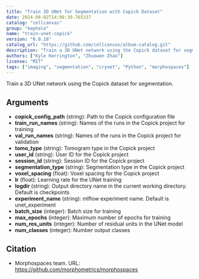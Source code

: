 ```yaml
---
title: "Train 3D UNet for Segmentation with Copick Dataset"
date: 2024-08-02T14:08:39.765337
catalog: "cellcanvas"
group: "kephale"
name: "train-unet-copick"
version: "0.0.18"
catalog_url: "https://github.com/cellcanvas/album-catalog.git"
description: "Train a 3D UNet network using the Copick dataset for segmentation."
authors: ["Kyle Harrington", "Zhuowen Zhao"]
license: "MIT"
tags: ["imaging", "segmentation", "cryoet", "Python", "morphospaces"]
---
```


Train a 3D UNet network using the Copick dataset for segmentation.

## Arguments

- **copick_config_path** (string): Path to the Copick configuration file
- **train_run_names** (string): Names of the runs in the Copick project for training
- **val_run_names** (string): Names of the runs in the Copick project for validation
- **tomo_type** (string): Tomogram type in the Copick project
- **user_id** (string): User ID for the Copick project
- **session_id** (string): Session ID for the Copick project
- **segmentation_type** (string): Segmentation type in the Copick project
- **voxel_spacing** (float): Voxel spacing for the Copick project
- **lr** (float): Learning rate for the UNet training
- **logdir** (string): Output directory name in the current working directory. Default is checkpoints
- **experiment_name** (string): mlflow experiment name. Default is unet_experiment
- **batch_size** (integer): Batch size for training
- **max_epochs** (integer): Maximum number of epochs for training
- **num_res_units** (integer): Number of residual units in the UNet model
- **num_classes** (integer): Number output classes

## Citation

- Morphospaces team.
  URL: https://github.com/morphometrics/morphospaces

